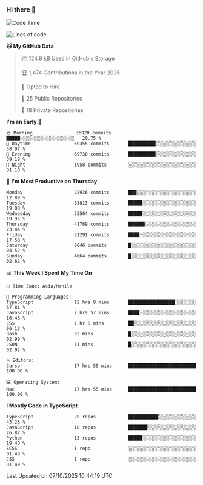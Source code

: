 ### Hi there 👋

<!--START_SECTION:waka-->
![Code Time](http://img.shields.io/badge/Code%20Time-2%2C200%20hrs%2051%20mins-blue)

![Lines of code](https://img.shields.io/badge/From%20Hello%20World%20I%27ve%20Written-68.4%20million%20lines%20of%20code-blue)

**🐱 My GitHub Data** 

> 📦 124.9 kB Used in GitHub's Storage 
 > 
> 🏆 1,474 Contributions in the Year 2025
 > 
> 💼 Opted to Hire
 > 
> 📜 25 Public Repositories 
 > 
> 🔑 18 Private Repositories 
 > 
**I'm an Early 🐤** 

```text
🌞 Morning                36920 commits       █████░░░░░░░░░░░░░░░░░░░░   20.75 % 
🌆 Daytime                69355 commits       ██████████░░░░░░░░░░░░░░░   38.97 % 
🌃 Evening                69730 commits       ██████████░░░░░░░░░░░░░░░   39.18 % 
🌙 Night                  1958 commits        ░░░░░░░░░░░░░░░░░░░░░░░░░   01.10 % 
```
📅 **I'm Most Productive on Thursday** 

```text
Monday                   22936 commits       ███░░░░░░░░░░░░░░░░░░░░░░   12.89 % 
Tuesday                  33813 commits       █████░░░░░░░░░░░░░░░░░░░░   19.00 % 
Wednesday                35504 commits       █████░░░░░░░░░░░░░░░░░░░░   19.95 % 
Thursday                 41709 commits       ██████░░░░░░░░░░░░░░░░░░░   23.44 % 
Friday                   31291 commits       ████░░░░░░░░░░░░░░░░░░░░░   17.58 % 
Saturday                 8046 commits        █░░░░░░░░░░░░░░░░░░░░░░░░   04.52 % 
Sunday                   4664 commits        █░░░░░░░░░░░░░░░░░░░░░░░░   02.62 % 
```


📊 **This Week I Spent My Time On** 

```text
🕑︎ Time Zone: Asia/Manila

💬 Programming Languages: 
TypeScript               12 hrs 9 mins       █████████████████░░░░░░░░   67.81 % 
JavaScript               2 hrs 57 mins       ████░░░░░░░░░░░░░░░░░░░░░   16.48 % 
CSS                      1 hr 5 mins         ██░░░░░░░░░░░░░░░░░░░░░░░   06.13 % 
Bash                     32 mins             █░░░░░░░░░░░░░░░░░░░░░░░░   02.99 % 
JSON                     31 mins             █░░░░░░░░░░░░░░░░░░░░░░░░   02.92 % 

🔥 Editors: 
Cursor                   17 hrs 55 mins      █████████████████████████   100.00 % 

💻 Operating System: 
Mac                      17 hrs 55 mins      █████████████████████████   100.00 % 
```

**I Mostly Code in TypeScript** 

```text
TypeScript               29 repos            ███████████░░░░░░░░░░░░░░   43.28 % 
JavaScript               18 repos            ███████░░░░░░░░░░░░░░░░░░   26.87 % 
Python                   13 repos            █████░░░░░░░░░░░░░░░░░░░░   19.40 % 
SCSS                     1 repo              ░░░░░░░░░░░░░░░░░░░░░░░░░   01.49 % 
CSS                      1 repo              ░░░░░░░░░░░░░░░░░░░░░░░░░   01.49 % 
```




 Last Updated on 07/10/2025 10:44:19 UTC
<!--END_SECTION:waka-->
